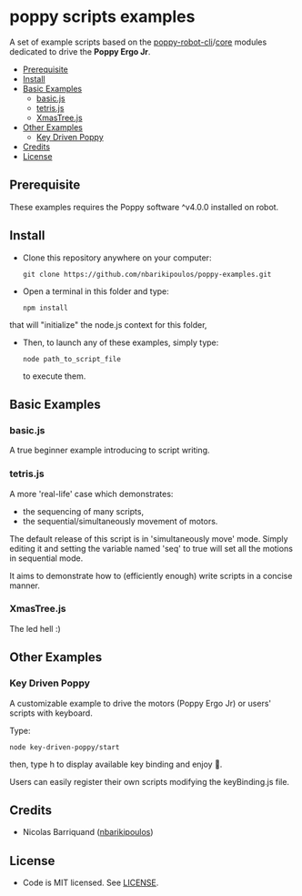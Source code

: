 # poppy scripts examples

A set of example scripts based on the [poppy-robot-cli](https://github.com/nbarikipoulos/poppy-robot-cli)/[core](https://github.com/nbarikipoulos/poppy-robot-core) modules dedicated to drive the __Poppy Ergo Jr__.

<!-- toc -->

- [Prerequisite](#prerequisite)
- [Install](#install)
- [Basic Examples](#basic-examples)
  * [basic.js](#basicjs)
  * [tetris.js](#tetrisjs)
  * [XmasTree.js](#xmastreejs)
- [Other Examples](#other-examples)
  * [Key Driven Poppy](#key-driven-poppy)
- [Credits](#credits)
- [License](#license)

<!-- tocstop -->

## Prerequisite

These examples requires the Poppy software ^v4.0.0 installed on robot.

## Install

- Clone this repository anywhere on your computer:

  ```shell
  git clone https://github.com/nbarikipoulos/poppy-examples.git
  ```

- Open a terminal in this folder and type:

  ```shell
  npm install
  ```

that will "initialize" the node.js context for this folder,

- Then, to launch any of these examples, simply type:

  ```shell
  node path_to_script_file
  ```

  to execute them.

## Basic Examples

### basic.js

A true beginner example introducing to script writing.

### tetris.js

A more 'real-life' case which demonstrates:

- the sequencing of many scripts,
- the sequential/simultaneously movement of motors.

The default release of this script is in 'simultaneously move' mode. Simply editing it and setting the variable named 'seq' to true will set all the motions in sequential mode.

It aims to demonstrate how to (efficiently enough) write scripts in a concise manner.

### XmasTree.js

The led hell :)

## Other Examples

### Key Driven Poppy

A customizable example to drive the motors (Poppy Ergo Jr) or users' scripts with keyboard.

Type:

```shell
node key-driven-poppy/start
````

then, type h to display available key binding and enjoy 🙂.

Users can easily register their own scripts modifying the keyBinding.js file.

## Credits

- Nicolas Barriquand ([nbarikipoulos](https://github.com/nbarikipoulos))

## License

- Code is MIT licensed. See [LICENSE](./LICENSE.md).
